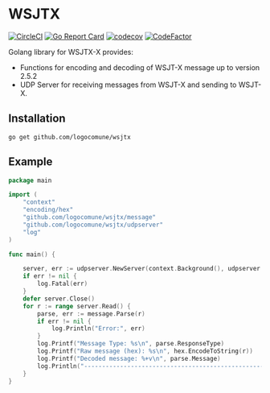 # WSJTX
[![CircleCI](https://circleci.com/gh/logocomune/wsjtx/tree/main.svg?style=svg)](https://circleci.com/gh/logocomune/wsjtx/tree/main)
[![Go Report Card](https://goreportcard.com/badge/github.com/logocomune/wsjtx)](https://goreportcard.com/report/github.com/logocomune/wsjtx)
[![codecov](https://codecov.io/gh/logocomune/wsjtx/branch/main/graph/badge.svg?token=GGN3PHjyZV)](https://codecov.io/gh/logocomune/wsjtx)
[![CodeFactor](https://www.codefactor.io/repository/github/logocomune/wsjtx/badge)](https://www.codefactor.io/repository/github/logocomune/wsjtx)

Golang library for WSJTX-X provides:

- Functions for encoding and decoding of WSJT-X message up to version 2.5.2
- UDP Server for receiving messages from WSJT-X and sending to WSJT-X.

## Installation

```
go get github.com/logocomune/wsjtx
```

## Example

```go
package main

import (
	"context"
	"encoding/hex"
	"github.com/logocomune/wsjtx/message"
	"github.com/logocomune/wsjtx/udpserver"
	"log"
)

func main() {

	server, err := udpserver.NewServer(context.Background(), udpserver.Multicast, udpserver.DefaultPort, log.Default())
	if err != nil {
		log.Fatal(err)
	}
	defer server.Close()
	for r := range server.Read() {
		parse, err := message.Parse(r)
		if err != nil {
			log.Println("Error:", err)
		}
		log.Printf("Message Type: %s\n", parse.ResponseType)
		log.Printf("Raw message (hex): %s\n", hex.EncodeToString(r))
		log.Printf("Decoded message: %+v\n", parse.Message)
		log.Println("-----------------------------------------------------")
	}
}


```
